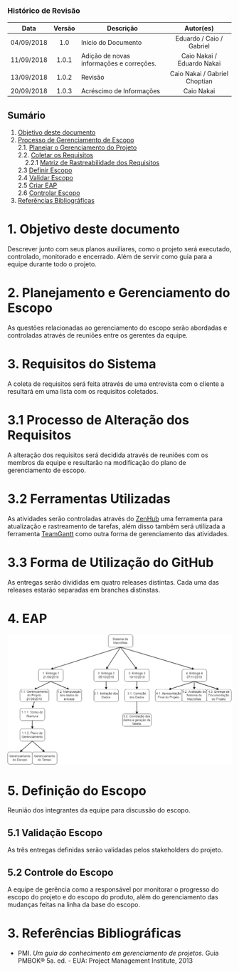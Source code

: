 ### Histórico de Revisão

| Data | Versão | Descrição | Autor(es) |
| :---: | :---: | --- | :---: |
| 04/09/2018 | 1.0 | Inicio do Documento | Eduardo / Caio / Gabriel|
| 11/09/2018 | 1.0.1 | Adição de novas informações e correções. | Caio Nakai / Eduardo Nakai|
| 13/09/2018 | 1.0.2 | Revisão | Caio Nakai / Gabriel Choptian|
| 20/09/2018 | 1.0.3 | Acréscimo de Informações | Caio Nakai
## Sumário

1. [Objetivo deste documento](#1-Objetivo-deste-documento)
2. [Processo de Gerenciamento de Escopo](#2-processo-de-gerenciamento-do-escopo)    
  2.1. [Planejar o Gerenciamento do Projeto](#21-planejar-o-gerenciamento-do-projeto)    
  2.2. [Coletar os Requisitos](#22-coletar-os-requisitos)      
&nbsp;&nbsp;&nbsp;&nbsp;2.2.1 [Matriz de Rastreabilidade dos Requisitos](#221-matriz-de-rastreabilidade-dos-requisitos)    
  2.3 [Definir Escopo](#23-definir-escopo)    
  2.4 [Validar Escopo](#25-validar-escopo)    
  2.5 [Criar EAP](#24-criar-a-eap)    
  2.6 [Controlar Escopo](#26-controlar-escopo)   
3. [Referências Bibliográficas](#3-refer%C3%AAncias-bibliogr%C3%A1ficas)  


# 1. Objetivo deste documento
Descrever junto com seus planos auxiliares, como o projeto será executado, controlado, monitorado e encerrado.
Além de servir como guia para a equipe durante todo o projeto.

# 2. Planejamento e Gerenciamento do Escopo
As questões relacionadas ao gerenciamento do escopo serão
abordadas e controladas através de reuniões entre os gerentes
da equipe.

# 3. Requisitos do Sistema
A coleta de requisitos será feita através de uma entrevista com o cliente a resultará
em uma lista com os requisitos coletados.

# 3.1 Processo de Alteração dos Requisitos
A alteração dos requisitos será decidida através de reuniões com os membros da equipe e resultarão na modificação do plano de gerenciamento de escopo.

# 3.2 Ferramentas Utilizadas
As atividades serão controladas através do [ZenHub](https://www.zenhub.com/) uma ferramenta para atualização e rastreamento de tarefas, além disso também será utilizada a ferramenta [TeamGantt](https://www.teamgantt.com/) como outra forma de gerenciamento das atividades.

# 3.3 Forma de Utilização do GitHub
As entregas serão divididas em quatro releases distintas. Cada uma das releases estarão separadas em branches distinstas. 

# 4. EAP
![EAP](updated_EAP.png)

# 5. Definição do Escopo
Reunião dos integrantes da equipe para discussão do escopo. 

## 5.1 Validação Escopo
As três entregas definidas serão validadas pelos stakeholders do projeto.

## 5.2 Controle do Escopo
A equipe de gerência como a responsável por monitorar o progresso do escopo do projeto e do escopo do produto, além do gerenciamento das mudanças feitas na linha da base do escopo.

# 3. Referências Bibliográficas
* PMI. *Um guia do conhecimento em gerenciamento de projetos.* Guia PMBOK® 5a. ed. - EUA: Project Management Institute, 2013
